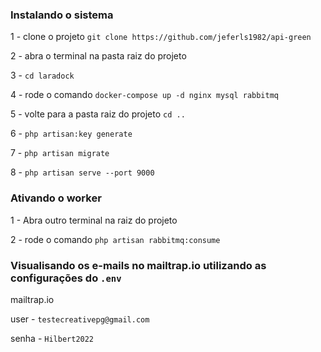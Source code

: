 <h3>Instalando o sistema</h3>
<p>1 - clone o projeto <code>git clone https://github.com/jeferls1982/api-green</code></p>
<p>2 - abra o terminal na pasta raiz do projeto</p>
<p>3 - <code>cd laradock</code></p>
<p>4 - rode o comando <code>docker-compose up -d nginx mysql rabbitmq</code></p>
<p>5 - volte para a pasta raiz do projeto <code>cd ..</code></p>
<p>6 - <code>php artisan:key generate</code></p>
<p>7 - <code>php artisan migrate</code></p>
<p>8 - <code>php artisan serve --port 9000</code></p>


<h3>Ativando o worker</h3>
<p>1 - Abra outro terminal na raiz do projeto</p>
<p>2 - rode o comando <code>php artisan rabbitmq:consume</code></p>


<h3>Visualisando os e-mails no mailtrap.io utilizando as configurações do <code>.env</code></h3>
<a h-ref="https://mailtrap.io/">mailtrap.io</a>

<p>user -  <code>testecreativepg@gmail.com</code></p>
<p>senha -  <code>Hilbert2022</code></p>
